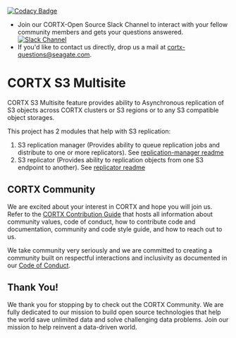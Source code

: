 [![Codacy Badge](https://api.codacy.com/project/badge/Grade/6b67dd07d8b84fb0ab56036851b79b95)](https://app.codacy.com/gh/Seagate/cortx-multisite?utm_source=github.com&utm_medium=referral&utm_content=Seagate/cortx-multisite&utm_campaign=Badge_Grade_Settings)
- Join our CORTX-Open Source Slack Channel to interact with your fellow community members and gets your questions answered. [![Slack Channel](https://img.shields.io/badge/chat-on%20Slack-blue)](https://join.slack.com/t/cortxcommunity/shared_invite/zt-femhm3zm-yiCs5V9NBxh89a_709FFXQ?)
- If you'd like to contact us directly, drop us a mail at cortx-questions@seagate.com.

# CORTX S3 Multisite
CORTX S3 Multisite feature provides ability to Asynchronous replication of S3 objects across CORTX clusters or S3 regions or to any S3 compatible object storages.

This project has 2 modules that help with S3 replication:
1. S3 replication manager (Provides ability to queue replication jobs and distribute to one or more replicators). See [replication-manager readme](s3/replication/manager/README.md)
2. S3 replicator (Provides ability to replication objects from one S3 endpoint to another). See [replicator readme](s3/replication/replicator/README.md)

## CORTX Community

We are excited about your interest in CORTX and hope you will join us. Refer to the [CORTX Contribution Guide](https://github.com/Seagate/cortx/blob/main/CONTRIBUTING.md) that hosts all information about community values, code of conduct, how to contribute code and documentation, community and code style guide, and how to reach out to us. 

We take community very seriously and we are committed to creating a community built on respectful interactions and inclusivity as documented in our [Code of Conduct](CODE_OF_CONDUCT.md).

## Thank You!

We thank you for stopping by to check out the CORTX Community. We are fully dedicated to our mission to build open source technologies that help the world save unlimited data and solve challenging data problems. Join our mission to help reinvent a data-driven world.

